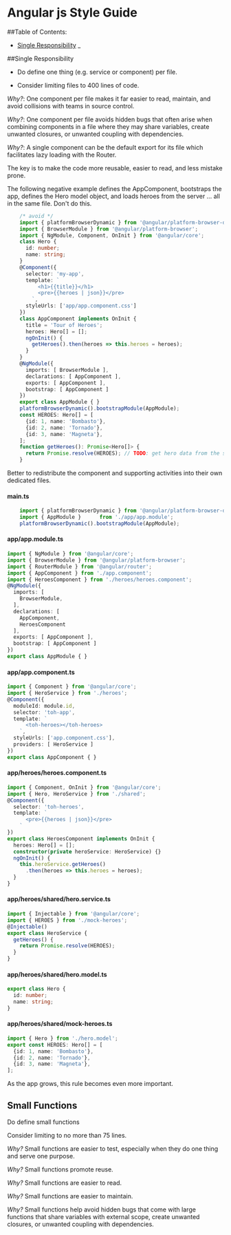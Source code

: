 # Angular js Style Guide

##Table of Contents: 
- [Single Responsibility](#single-responsibility)
_

##Single Responsibility

- Do define one thing (e.g. service or component) per file.

- Consider limiting files to 400 lines of code.

*Why?*: One component per file makes it far easier to read, maintain, and avoid collisions with teams in source control.

*Why?*: One component per file avoids hidden bugs that often arise when combining components in a file where they may share variables, create unwanted closures, or unwanted coupling with dependencies.

*Why?*: A single component can be the default export for its file which facilitates lazy loading with the Router.

The key is to make the code more reusable, easier to read, and less mistake prone.

The following negative example defines the AppComponent, bootstraps the app, defines the Hero model object, and loads heroes from the server ... all in the same file. Don't do this.

```typescript
	/* avoid */
	import { platformBrowserDynamic } from '@angular/platform-browser-dynamic';
	import { BrowserModule } from '@angular/platform-browser';
	import { NgModule, Component, OnInit } from '@angular/core';
	class Hero {
	  id: number;
	  name: string;
	}
	@Component({
	  selector: 'my-app',
	  template: `
	      <h1>{{title}}</h1>
	      <pre>{{heroes | json}}</pre>
	    `,
	  styleUrls: ['app/app.component.css']
	})
	class AppComponent implements OnInit {
	  title = 'Tour of Heroes';
	  heroes: Hero[] = [];
	  ngOnInit() {
	    getHeroes().then(heroes => this.heroes = heroes);
	  }
	}
	@NgModule({
	  imports: [ BrowserModule ],
	  declarations: [ AppComponent ],
	  exports: [ AppComponent ],
	  bootstrap: [ AppComponent ]
	})
	export class AppModule { }
	platformBrowserDynamic().bootstrapModule(AppModule);
	const HEROES: Hero[] = [
	  {id: 1, name: 'Bombasto'},
	  {id: 2, name: 'Tornado'},
	  {id: 3, name: 'Magneta'},
	];
	function getHeroes(): Promise<Hero[]> {
	  return Promise.resolve(HEROES); // TODO: get hero data from the server;
	}
```

Better to redistribute the component and supporting activities into their own dedicated files.

#### main.ts

```typescript
	import { platformBrowserDynamic } from '@angular/platform-browser-dynamic';
	import { AppModule }      from './app/app.module';
	platformBrowserDynamic().bootstrapModule(AppModule);
```
#### app/app.module.ts

```typescript
import { NgModule } from '@angular/core';
import { BrowserModule } from '@angular/platform-browser';
import { RouterModule } from '@angular/router';
import { AppComponent } from './app.component';
import { HeroesComponent } from './heroes/heroes.component';
@NgModule({
  imports: [
    BrowserModule,
  ],
  declarations: [
    AppComponent,
    HeroesComponent
  ],
  exports: [ AppComponent ],
  bootstrap: [ AppComponent ]
})
export class AppModule { }


```
#### app/app.component.ts

```typescript
import { Component } from '@angular/core';
import { HeroService } from './heroes';
@Component({
  moduleId: module.id,
  selector: 'toh-app',
  template: `
      <toh-heroes></toh-heroes>
    `,
  styleUrls: ['app.component.css'],
  providers: [ HeroService ]
})
export class AppComponent { }
```

#### app/heroes/heroes.component.ts

```typescript
import { Component, OnInit } from '@angular/core';
import { Hero, HeroService } from './shared';
@Component({
  selector: 'toh-heroes',
  template: `
      <pre>{{heroes | json}}</pre>
    `
})
export class HeroesComponent implements OnInit {
  heroes: Hero[] = [];
  constructor(private heroService: HeroService) {}
  ngOnInit() {
    this.heroService.getHeroes()
      .then(heroes => this.heroes = heroes);
  }
}

```

#### app/heroes/shared/hero.service.ts

```typescript
import { Injectable } from '@angular/core';
import { HEROES } from './mock-heroes';
@Injectable()
export class HeroService {
  getHeroes() {
    return Promise.resolve(HEROES);
  }
}

```

#### app/heroes/shared/hero.model.ts

```typescript
export class Hero {
  id: number;
  name: string;
}


```

#### app/heroes/shared/mock-heroes.ts

```typescript
import { Hero } from './hero.model';
export const HEROES: Hero[] = [
  {id: 1, name: 'Bombasto'},
  {id: 2, name: 'Tornado'},
  {id: 3, name: 'Magneta'},
];

```

As the app grows, this rule becomes even more important.


## Small Functions


Do define small functions

Consider limiting to no more than 75 lines.

*Why?* Small functions are easier to test, especially when they do one thing and serve one purpose.

*Why?* Small functions promote reuse.

*Why?* Small functions are easier to read.

*Why?* Small functions are easier to maintain.

*Why?* Small functions help avoid hidden bugs that come with large functions that share variables with external scope, create unwanted closures, or unwanted coupling with dependencies.